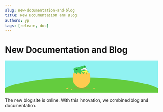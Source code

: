 ```yaml
---
slug: new-documentation-and-blog
title: New Documentation and Blog
authors: yp
tags: [release, doc]
---
```


# New Documentation and Blog

![docusaurus burn!](./docusaurus-born.png)

The new blog site is online. With this innovation, we combined blog and documentation.
